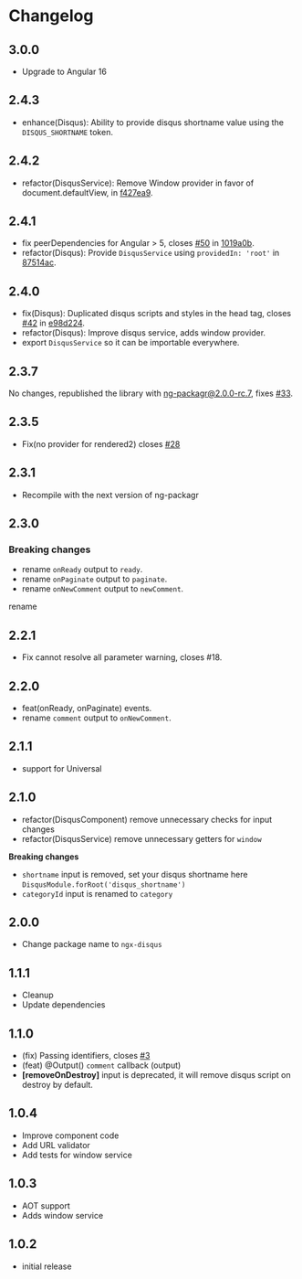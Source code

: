 # Changelog

## 3.0.0

- Upgrade to Angular 16

## 2.4.3

- enhance(Disqus): Ability to provide disqus shortname value using the `DISQUS_SHORTNAME` token.

## 2.4.2

- refactor(DisqusService): Remove Window provider in favor of document.defaultView, in [f427ea9](https://github.com/MurhafSousli/ngx-disqus/pull/52/commits/f427ea99e455fd21cee711242d3a6c12e6c7933e).

## 2.4.1

- fix peerDependencies for Angular > 5, closes [#50](https://github.com/MurhafSousli/ngx-disqus/issues/50) in [1019a0b](https://github.com/MurhafSousli/ngx-disqus/pull/51/commits/1019a0bf1346fee553e7e791328cf43fdf97d686).
- refactor(Disqus): Provide `DisqusService` using `providedIn: 'root'` in [87514ac](https://github.com/MurhafSousli/ngx-disqus/pull/51/commits/87514accb7dc8104f92c2d70faffe56c6e23394d).

## 2.4.0

- fix(Disqus): Duplicated disqus scripts and styles in the head tag, closes [#42](https://github.com/MurhafSousli/ngx-disqus/issues/42) in [e98d224](https://github.com/MurhafSousli/ngx-disqus/pull/43/commits/e98d224ce737830a949bbeabc1600eb8ea14dd85).
- refactor(Disqus): Improve disqus service, adds window provider.
- export `DisqusService` so it can be importable everywhere.

## 2.3.7

No changes, republished the library with ng-packagr@2.0.0-rc.7, fixes [#33](https://github.com/MurhafSousli/ngx-disqus/issues/33).

## 2.3.5

- Fix(no provider for rendered2) closes [#28](https://github.com/MurhafSousli/ngx-disqus/issues/28)

## 2.3.1

- Recompile with the next version of ng-packagr

## 2.3.0

### Breaking changes

- rename `onReady` output to `ready`.
- rename `onPaginate` output to `paginate`.
- rename `onNewComment` output to `newComment`.

 rename

## 2.2.1

- Fix cannot resolve all parameter warning, closes #18.

## 2.2.0

- feat(onReady, onPaginate) events.
- rename `comment` output to `onNewComment`.

## 2.1.1

- support for Universal

## 2.1.0

- refactor(DisqusComponent) remove unnecessary checks for input changes
- refactor(DisqusService) remove unnecessary getters for `window`

 **Breaking changes**

- `shortname` input is removed, set your disqus shortname here `DisqusModule.forRoot('disqus_shortname')`
- `categoryId` input is renamed to `category`

## 2.0.0

- Change package name to `ngx-disqus`

## 1.1.1

- Cleanup
- Update dependencies

## 1.1.0

- (fix) Passing identifiers, closes [#3](https://github.com/MurhafSousli/ng2-disqus/issues/3)
- (feat) @Output() `comment` callback (output)
- **[removeOnDestroy]** input is deprecated, it will remove disqus script on destroy by default.
 
## 1.0.4
- Improve component code
- Add URL validator
- Add tests for window service

## 1.0.3
- AOT support
- Adds window service

## 1.0.2
- initial release
